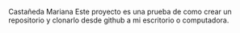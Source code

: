 Castañeda Mariana 
Este proyecto es una prueba de como crear un repositorio y clonarlo desde github a mi escritorio o computadora.
